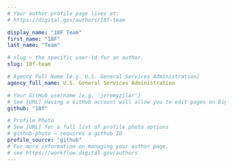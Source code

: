 ```yaml
---
# Your author profile page lives at:
# https://digital.gov/authors/18f-team

display_name: "18F Team"
first_name: "18F"
last_name: "Team"

# slug — the specific user-id for an author.
slug: 18f-team

# Agency Full Name [e.g. U.S. General Services Administration]
agency_full_name: U.S. General Services Administration

# Your GitHub username [e.g. 'jeremyzilar']
# See [URL] Having a GitHub account will allow you to edit pages on DigitalGov. The image used in your GitHub account can also be used to populate your digital.gov profile photo.
github: "18f"

# Profile Photo
# See [URL] for a full list of profile photo options
# github-photo — requires a github ID
profile_source: "github"
# For more information on managing your author page,
# see https://workflow.digital.gov/authors
---
```

